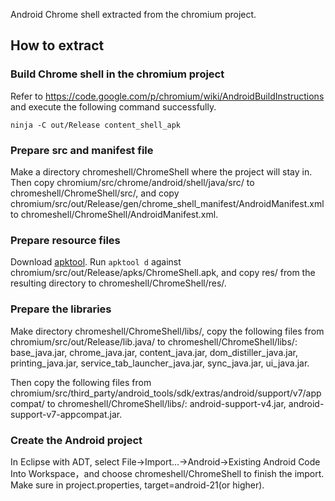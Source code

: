 Android Chrome shell extracted from the chromium project.

## How to extract

### Build Chrome shell in the chromium project

Refer to <https://code.google.com/p/chromium/wiki/AndroidBuildInstructions> and execute the following command successfully.

	ninja -C out/Release content_shell_apk
	
### Prepare src and manifest file

Make a directory chromeshell/ChromeShell where the project will stay in. Then copy chromium/src/chrome/android/shell/java/src/ to chromeshell/ChromeShell/src/, 
and copy chromium/src/out/Release/gen/chrome\_shell\_manifest/AndroidManifest.xml to chromeshell/ChromeShell/AndroidManifest.xml.

### Prepare resource files

Download [apktool](http://ibotpeaches.github.io/Apktool/). Run `apktool d` against chromium/src/out/Release/apks/ChromeShell.apk, 
and copy res/ from the resulting directory to chromeshell/ChromeShell/res/.

### Prepare the libraries

Make directory chromeshell/ChromeShell/libs/, copy the following files from chromium/src/out/Release/lib.java/ to chromeshell/ChromeShell/libs/:
base\_java.jar, chrome\_java.jar, content\_java.jar, dom\_distiller\_java.jar, printing\_java.jar, service\_tab\_launcher\_java.jar, sync\_java.jar, ui\_java.jar.

Then copy the following files from chromium/src/third\_party/android\_tools/sdk/extras/android/support/v7/appcompat/ to chromeshell/ChromeShell/libs/:
android-support-v4.jar, android-support-v7-appcompat.jar.

### Create the Android project

In Eclipse with ADT, select File->Import...->Android->Existing Android Code Into Workspace，and choose chromeshell/ChromeShell to
finish the import. Make sure in project.properties, target=android-21(or higher).